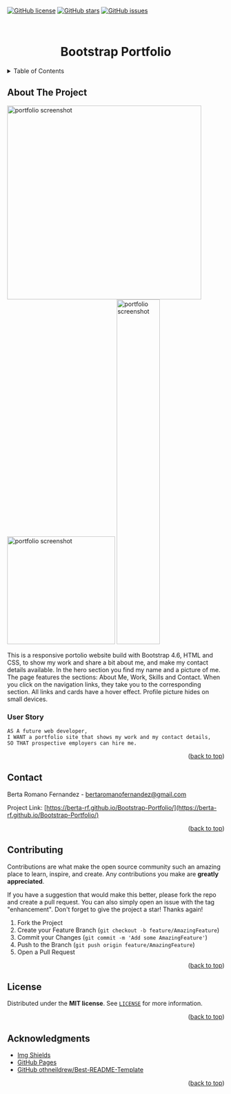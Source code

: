 <a name="readme-top"></a>


<a href="https://github.com/berta-rf/Bootstrap-Portfolio/blob/main/LICENSE"><img alt="GitHub license" src="https://img.shields.io/github/license/berta-rf/Bootstrap-Portfolio?style=for-the-badge"></a> <a href="https://github.com/berta-rf/Bootstrap-Portfolio/stargazers"><img alt="GitHub stars" src="https://img.shields.io/github/stars/berta-rf/Bootstrap-Portfolio?style=for-the-badge"></a> <a href="https://github.com/berta-rf/Bootstrap-Portfolio/issues"><img alt="GitHub issues" src="https://img.shields.io/github/issues/berta-rf/Bootstrap-Portfolio?style=for-the-badge"></a>



<!-- PROJECT LOGO -->
<br/>
<div align="center">
  <a href="https://github.com/berta-rf/Bootstrap-Portfolio"></a>

# Bootstrap Portfolio

</div>

<div align="left">
<!-- TABLE OF CONTENTS -->
<details>
  <summary>Table of Contents</summary>
  <ol>
    <li><a href="#about-the-project">About The Project</a></li>
    <li><a href="#user-story">User Story</a></li>
    <li><a href="#contact">Contact</a></li>
    <li><a href="#contributing">Contributing</a></li>
    <li><a href="#license">License</a></li>
    <li><a href="#acknowledgments">Acknowledgments</a></li>
  </ol>
</details>
</div>

<!-- ABOUT THE PROJECT -->
## About The Project

<div align=left>
<img src="./assets/images/screencapture-desktop.png" width= 450 alt="portfolio screenshot"/>
<img src="./assets/images/screencapture-tablet.png" width=250 alt="portfolio screenshot"/>
<img src="./assets/images/screencapture-mobile.png" width= 100 height=800 alt="portfolio screenshot"/>
</div>

<p>
This is a responsive portolio website build with Bootstrap 4.6, HTML and CSS, to show my work and share a bit about me, and make my contact details available.
In the hero section you find my name and a picture of me. The page features the sections: About Me, Work, Skills and Contact.
When you click on the navigation links, they take you to the corresponding section.
All links and cards have a hover effect. Profile picture hides on small devices.

</p>

  
### User Story

```
AS A future web developer,
I WANT a portfolio site that shows my work and my contact details,
SO THAT prospective employers can hire me.
```

<p align="right">(<a href="#readme-top">back to top</a>)</p>


<!-- CONTACT -->
## Contact

Berta Romano Fernandez - bertaromanofernandez@gmail.com

Project Link: [https://berta-rf.github.io/Bootstrap-Portfolio/](https://berta-rf.github.io/Bootstrap-Portfolio/)

<p align="right">(<a href="#readme-top">back to top</a>)</p>


<!-- CONTRIBUTING -->
## Contributing

Contributions are what make the open source community such an amazing place to learn, inspire, and create. Any contributions you make are **greatly appreciated**.

If you have a suggestion that would make this better, please fork the repo and create a pull request. You can also simply open an issue with the tag "enhancement".
Don't forget to give the project a star! Thanks again!

1. Fork the Project
2. Create your Feature Branch (`git checkout -b feature/AmazingFeature`)
3. Commit your Changes (`git commit -m 'Add some AmazingFeature'`)
4. Push to the Branch (`git push origin feature/AmazingFeature`)
5. Open a Pull Request

<p align="right">(<a href="#readme-top">back to top</a>)</p>


<!-- LICENSE -->
## License

Distributed under the **MIT license**. See [`LICENSE`](LICENSE) for more information.

<p align="right">(<a href="#readme-top">back to top</a>)</p>


<!-- ACKNOWLEDGMENTS -->
## Acknowledgments

* [Img Shields](https://shields.io)
* [GitHub Pages](https://pages.github.com)
* [GitHub othneildrew/Best-README-Template](https://github.com/othneildrew/Best-README-Template)


<p align="right">(<a href="#readme-top">back to top</a>)</p>

